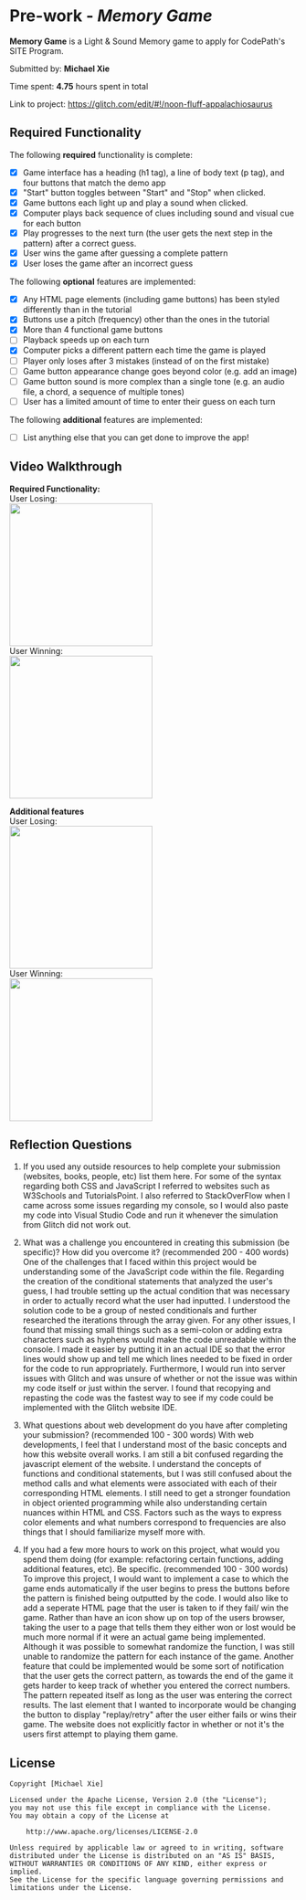 # Pre-work - *Memory Game*

**Memory Game** is a Light & Sound Memory game to apply for CodePath's SITE Program. 

Submitted by: **Michael Xie**

Time spent: **4.75** hours spent in total

Link to project: https://glitch.com/edit/#!/noon-fluff-appalachiosaurus

## Required Functionality

The following **required** functionality is complete:

* [x] Game interface has a heading (h1 tag), a line of body text (p tag), and four buttons that match the demo app
* [x] "Start" button toggles between "Start" and "Stop" when clicked. 
* [x] Game buttons each light up and play a sound when clicked. 
* [x] Computer plays back sequence of clues including sound and visual cue for each button
* [x] Play progresses to the next turn (the user gets the next step in the pattern) after a correct guess. 
* [x] User wins the game after guessing a complete pattern
* [x] User loses the game after an incorrect guess

The following **optional** features are implemented:

* [x] Any HTML page elements (including game buttons) has been styled differently than in the tutorial
* [x] Buttons use a pitch (frequency) other than the ones in the tutorial
* [x] More than 4 functional game buttons
* [ ] Playback speeds up on each turn
* [x] Computer picks a different pattern each time the game is played
* [ ] Player only loses after 3 mistakes (instead of on the first mistake)
* [ ] Game button appearance change goes beyond color (e.g. add an image)
* [ ] Game button sound is more complex than a single tone (e.g. an audio file, a chord, a sequence of multiple tones)
* [ ] User has a limited amount of time to enter their guess on each turn

The following **additional** features are implemented:

- [ ] List anything else that you can get done to improve the app!

## Video Walkthrough
<b>Required Functionality: </b> <br>
User Losing:<br>
<img src = "http://g.recordit.co/hKwc1O0KOq.gif" width=250><br>
User Winning: <br>
<img src = "http://g.recordit.co/sxsN7z9cIK.gif" width=250><br>

<b>Additional features</b><br>
User Losing:<br>
<img src = "http://g.recordit.co/MzGu55EW1j.gif" width=250><br>
User Winning: <br>
<img src = "http://g.recordit.co/46eQevQnaj.gif" width=250><br>

## Reflection Questions
1. If you used any outside resources to help complete your submission (websites, books, people, etc) list them here. 
For some of the syntax regarding both CSS and JavaScript I referred to websites such as W3Schools and TutorialsPoint. I also referred to StackOverFlow when 
I came across some issues regarding my console, so I would also paste my code into Visual Studio Code and run it whenever the simulation from Glitch did not work out.

2. What was a challenge you encountered in creating this submission (be specific)? How did you overcome it? (recommended 200 - 400 words) 
One of the challenges that I faced within this project would be understanding some of the JavaScript code within the file. Regarding the creation of the conditional statements that analyzed the user's guess, I had trouble setting up the actual condition that was necessary in order to actually record what the user had inputted. I understood the solution code to be a group of nested conditionals and further researched the iterations through the array given. For any other issues, I found that missing small things such as a semi-colon or adding extra characters such as hyphens would make the code unreadable within the console. I made it easier by putting it in an actual IDE so that the error lines would show up and tell me which lines needed to be fixed in order for the code to run appropriately. Furthermore, I would run into server issues with Glitch and was unsure of whether or not the issue was within my code itself or just within the server. I found that recopying and repasting the code was the fastest way to see if my code could be implemented with the Glitch website IDE.

3. What questions about web development do you have after completing your submission? (recommended 100 - 300 words) 
With web developments, I feel that I understand most of the basic concepts and how this website overall works. I am still a bit confused regarding the javascript element of the website. I understand the concepts of functions and conditional statements, but I was still confused about the method calls and what elements were associated with each of their corresponding HTML elements. I still need to get a stronger foundation in object oriented programming while also understanding certain nuances within HTML and CSS. Factors such as the ways to express color elements and what numbers correspond to frequencies are also things that I should familiarize myself more with.

4. If you had a few more hours to work on this project, what would you spend them doing (for example: refactoring certain functions, adding additional features, etc). Be specific. (recommended 100 - 300 words) 
To improve this project, I would want to implement a case to which the game ends automatically if the user begins to press the buttons before the pattern is finished being outputted by the code. I would also like to add a seperate HTML page that the user is taken to if they fail/ win the game. Rather than have an icon show up on top of the users browser, taking the user to a page that tells them they either won or lost would be much more normal if it were an actual game being implemented. Although it was possible to somewhat randomize the function, I was still unable to randomize the pattern for each instance of the game. Another feature that could be implemented would be some sort of notification that the user gets the correct pattern, as towards the end of the game it gets harder to keep track of whether you entered the correct numbers. The pattern repeated itself as long as the user was entering the correct results. The last element that I wanted to incorporate would be changing the button to display "replay/retry" after the user either fails or wins their game. The website does not explicitly factor in whether or not it's the users first attempt to playing them game.


## License

    Copyright [Michael Xie]

    Licensed under the Apache License, Version 2.0 (the "License");
    you may not use this file except in compliance with the License.
    You may obtain a copy of the License at

        http://www.apache.org/licenses/LICENSE-2.0

    Unless required by applicable law or agreed to in writing, software
    distributed under the License is distributed on an "AS IS" BASIS,
    WITHOUT WARRANTIES OR CONDITIONS OF ANY KIND, either express or implied.
    See the License for the specific language governing permissions and
    limitations under the License.
